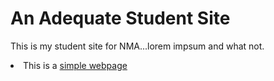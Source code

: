 <html>
<head>
    <h1>An Adequate Student Site</h1>
</head>

<body>
<p> This is my student site for NMA...lorem impsum and what not.
<li>This is a <a href="simplewebpage.html">simple webpage</a></li>
</p>
</body>
</html>